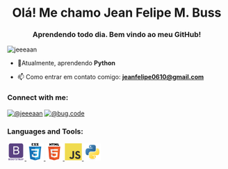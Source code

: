 <h1 align="center">Olá! Me chamo Jean Felipe M. Buss</h1>
<h3 align="center">Aprendendo todo dia. Bem vindo ao meu GitHub!</h3>

<p align="left"> <img src="https://komarev.com/ghpvc/?username=jeeeaan&label=Profile%20views&color=0e75b6&style=flat" alt="jeeeaan" /> </p>

- 🔭Atualmente, aprendendo **Python**

- 📫 Como entrar em contato comigo: **jeanfelipe0610@gmail.com**

<h3 align="left">Connect with me:</h3>
<p align="left">
<a href="https://codepen.io/@jeeeaan" target="blank"><img align="center" src="https://raw.githubusercontent.com/rahuldkjain/github-profile-readme-generator/master/src/images/icons/Social/codepen.svg" alt="@jeeeaan" height="30" width="40" /></a>
<a href="https://instagram.com/@bug.code" target="blank"><img align="center" src="https://raw.githubusercontent.com/rahuldkjain/github-profile-readme-generator/master/src/images/icons/Social/instagram.svg" alt="@bug.code" height="30" width="40" /></a>
</p>

<h3 align="left">Languages and Tools:</h3>
<p align="left"> <a href="https://getbootstrap.com" target="_blank"> <img src="https://raw.githubusercontent.com/devicons/devicon/master/icons/bootstrap/bootstrap-plain-wordmark.svg" alt="bootstrap" width="40" height="40"/> </a> <a href="https://www.w3schools.com/css/" target="_blank"> <img src="https://raw.githubusercontent.com/devicons/devicon/master/icons/css3/css3-original-wordmark.svg" alt="css3" width="40" height="40"/> </a> <a href="https://www.w3.org/html/" target="_blank"> <img src="https://raw.githubusercontent.com/devicons/devicon/master/icons/html5/html5-original-wordmark.svg" alt="html5" width="40" height="40"/> </a> <a href="https://developer.mozilla.org/en-US/docs/Web/JavaScript" target="_blank"> <img src="https://raw.githubusercontent.com/devicons/devicon/master/icons/javascript/javascript-original.svg" alt="javascript" width="40" height="40"/> </a> <a href="https://www.python.org" target="_blank"> <img src="https://raw.githubusercontent.com/devicons/devicon/master/icons/python/python-original.svg" alt="python" width="40" height="40"/> </a> </p>
